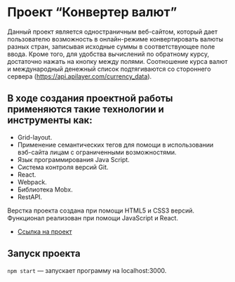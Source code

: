 # Проект “Конвертер валют”

Данный проект является одностраничным веб-сайтом, который дает пользователю возможность в онлайн-режиме конвертировать валюты разных стран, записывая исходные суммы в соответствующее поле ввода. Кроме того, для удобства вычислений по обратному курсу, достаточно нажать на кнопку между полями. Соотношение курса валют и международный денежный список подтягиваются со стороннего сервера (https://api.apilayer.com/currency_data).

## В ходе создания проектной работы применяются такие технологии и инструменты как:

* Grid-layout.
* Применение семантических тегов для помощи в использовании вэб-сайта лицам с ограниченными возможностями.
* Язык программирования Java Script.
* Cистема контроля версий Git.
* React.
* Webpack.
* Библиотека Mobx.
* RestAPI.

Верстка проекта создана при помощи HTML5 и CSS3 версий. Функционал реализован при помощи JavaScript и React.

* [Ссылка на проект](https://github.com/sergeyklopov94/express-mesto-gha.git)

## Запуск проекта

`npm start` — запускает программу на localhost:3000.
